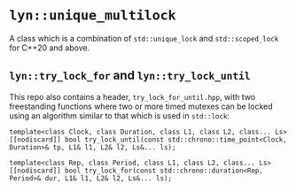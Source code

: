 # `lyn::unique_multilock`
A class which is a combination of `std::unique_lock` and `std::scoped_lock` for C++20 and above.

## `lyn::try_lock_for` and `lyn::try_lock_until`

This repo also contains a header, `try_lock_for_until.hpp`, with two freestanding functions where two or more timed mutexes can be locked using an algorithm similar to that which is used in `std::lock`:
```
template<class Clock, class Duration, class L1, class L2, class... Ls>
[[nodiscard]] bool try_lock_until(const std::chrono::time_point<Clock, Duration>& tp, L1& l1, L2& l2, Ls&... ls);
```

```
template<class Rep, class Period, class L1, class L2, class... Ls>
[[nodiscard]] bool try_lock_for(const std::chrono::duration<Rep, Period>& dur, L1& l1, L2& l2, Ls&... ls);
```
